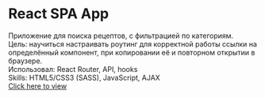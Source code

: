 # React SPA App
Приложение для поиска рецептов, с фильтрацией по категориям. \
Цель: научиться настраивать роутинг для корректной работы ссылки на определённый компонент, при копировании её и повторном открытии в браузере. \
Использовал: React Router, API, hooks \
Skills: HTML5/CSS3 (SASS), JavaScript, AJAX \
[Click here to view](https://le-ga.github.io/react-spa/)
